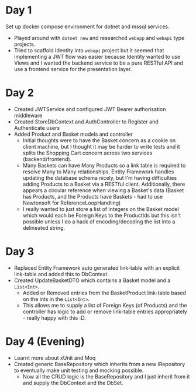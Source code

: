 # Day 1

Set up docker compose environment for dotnet and mssql services.

- Played around with `dotnet new` and researched `webapp` and `webapi` type projects.
- Tried to scaffold Identity into `webapi` project but it seemed that implementing a JWT flow was easier because Identity wanted to use Views and I wanted the backend service to be a pure RESTful API and use a frontend service for the presentation layer.

# Day 2

- Created JWTService and configured JWT Bearer authorisation middleware
- Created StoreDbContext and AuthController to Register and Authenticate users
- Added Product and Basket models and controller
  - Initial thoughts were to have the Basket concern as a cookie on client machine, but I thought it may be harder to write tests and it splits the Shopping Cart concern across two services (backend/frontend).
  - Many Baskets can have Many Products so a link table is required to resolve Many to Many relationships. Entity Framework handles updating the database schema nicely, but I'm having difficulties adding Products to a Basket via a RESTful client. Additionally, there appears a circular reference when viewing a Basket's data (Basket has Products, and the Products have Baskets - had to use Newtonsoft for ReferenceLoopHandling)
  - I really wanted to just store a list of integers on the Basket model which would each be Foreign Keys to the ProductIds but this isn't possible unless I do a hack of encoding/decoding the list into a delineated string.

# Day 3

- Replaced Entity Framework auto generated link-table with an explicit link-table and added this to DbContext.
- Created UpdateBasketDTO which contains a Basket model and a `List<Int>`.
  - Added or Removed entries from the BasketProduct link-table based on the ints in the `List<Int>`.
  - This allows me to supply a list of Foreign Keys (of Products) and the controller has logic to add or remove link-table entries appropriately - really happy with this :D.

# Day 4 (Evening)

- Learnt more about xUnit and Moq
- Created generic BaseRepository which inherits from a new IRepository to eventually make unit testing and mocking possible.
  - Now all the CRUD logic is the BaseRepository and I just inherit from it and supply the DbContext and the DbSet<T>.
